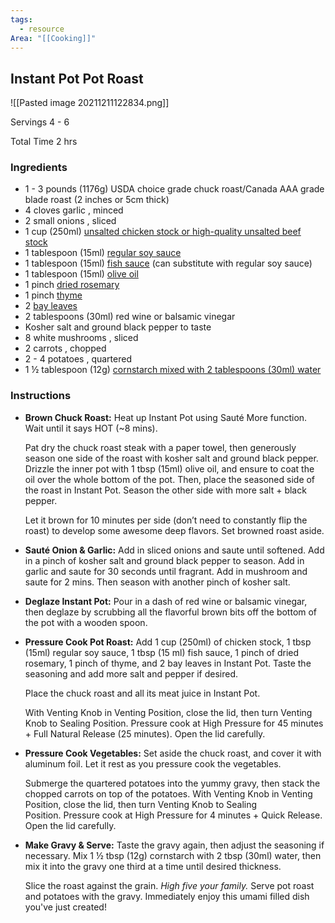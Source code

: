 ```yaml
---
tags:
  - resource
Area: "[[Cooking]]"
---
```


## Instant Pot Pot Roast
![[Pasted image 20211211122834.png]]

Servings 4 - 6

Total Time 2 hrs

### Ingredients

-  1 - 3 pounds (1176g) USDA choice grade chuck roast/Canada AAA grade blade roast (2 inches or 5cm thick)
-  4 cloves garlic , minced
-  2 small onions , sliced
-  1 cup (250ml) [unsalted chicken stock or high-quality unsalted beef stock](https://pressurecookrecipes.com/instant-pot-chicken-stock/)
-  1 tablespoon (15ml) [regular soy sauce](https://amzn.to/2vLZjo8)
-  1 tablespoon (15ml)  [fish sauce](https://amzn.to/2uzmRaD) (can substitute with regular soy sauce)
-  1 tablespoon (15ml) [olive oil](https://amzn.to/2tllbQy)
-  1 pinch [dried rosemary](https://amzn.to/2zgF9zV)
-  1 pinch [thyme](https://amzn.to/2QXBt13)
-  2 [bay leaves](https://amzn.to/2tT6Sqy)
-  2 tablespoons (30ml) red wine or balsamic vinegar
-  Kosher salt and ground black pepper to taste
-  8 white mushrooms , sliced
-  2 carrots , chopped
-  2 - 4 potatoes , quartered
-  1 ½ tablespoon (12g) [cornstarch mixed with 2 tablespoons (30ml) water](https://amzn.to/2wUacR5)


### Instructions

-   **Brown Chuck Roast:** Heat up Instant Pot using Sauté More function. Wait until it says HOT (~8 mins).
    
    Pat dry the chuck roast steak with a paper towel, then generously season one side of the roast with kosher salt and ground black pepper. Drizzle the inner pot with 1 tbsp (15ml) olive oil, and ensure to coat the oil over the whole bottom of the pot. Then, place the seasoned side of the roast in Instant Pot. Season the other side with more salt + black pepper.
    
    Let it brown for 10 minutes per side (don’t need to constantly flip the roast) to develop some awesome deep flavors. Set browned roast aside.
    
-   **Sauté Onion & Garlic:** Add in sliced onions and saute until softened. Add in a pinch of kosher salt and ground black pepper to season. Add in garlic and saute for 30 seconds until fragrant. Add in mushroom and saute for 2 mins. Then season with another pinch of kosher salt.
    
-   **Deglaze Instant Pot:** Pour in a dash of red wine or balsamic vinegar, then deglaze by scrubbing all the flavorful brown bits off the bottom of the pot with a wooden spoon.
    
-   **Pressure Cook Pot Roast:** Add 1 cup (250ml) of chicken stock, 1 tbsp (15ml) regular soy sauce, 1 tbsp (15 ml) fish sauce, 1 pinch of dried rosemary, 1 pinch of thyme, and 2 bay leaves in Instant Pot. Taste the seasoning and add more salt and pepper if desired.
    
    Place the chuck roast and all its meat juice in Instant Pot.
    
    With Venting Knob in Venting Position, close the lid, then turn Venting Knob to Sealing Position. Pressure cook at High Pressure for 45 minutes + Full Natural Release (25 minutes). Open the lid carefully.
    
-   **Pressure Cook Vegetables:** Set aside the chuck roast, and cover it with aluminum foil. Let it rest as you pressure cook the vegetables.
    
    Submerge the quartered potatoes into the yummy gravy, then stack the chopped carrots on top of the potatoes. With Venting Knob in Venting Position, close the lid, then turn Venting Knob to Sealing Position. Pressure cook at High Pressure for 4 minutes + Quick Release. Open the lid carefully.
    
-   **Make Gravy & Serve:** Taste the gravy again, then adjust the seasoning if necessary. Mix 1 ½ tbsp (12g) cornstarch with 2 tbsp (30ml) water, then mix it into the gravy one third at a time until desired thickness.
    
    Slice the roast against the grain. _High five your family._ Serve pot roast and potatoes with the gravy. Immediately enjoy this umami filled dish you've just created!